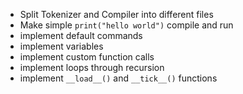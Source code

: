- Split Tokenizer and Compiler into different files
- Make simple `print("hello world")` compile and run
- implement default commands
- implement variables 
- implement custom function calls 
- implement loops through recursion
- implement `__load__()` and `__tick__()` functions
